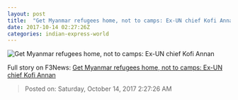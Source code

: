 ```yaml
---
layout: post
title:  "Get Myanmar refugees home, not to camps: Ex-UN chief Kofi Annan"
date: 2017-10-14 02:27:26Z
categories: indian-express-world
---
```


![Get Myanmar refugees home, not to camps: Ex-UN chief Kofi Annan](http://images.indianexpress.com/2017/10/myanmar.jpg?w=759)




Full story on F3News: [Get Myanmar refugees home, not to camps: Ex-UN chief Kofi Annan](http://www.f3nws.com/n/2hYGAE)

> Posted on: Saturday, October 14, 2017 2:27:26 AM
